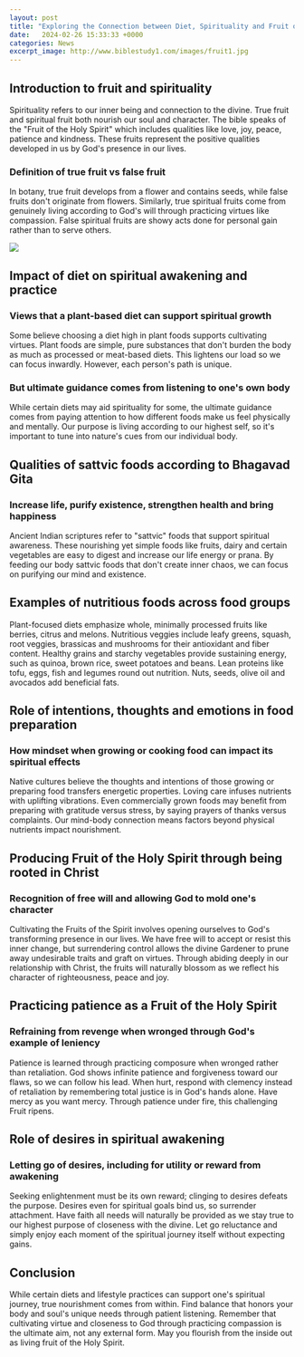 ```yaml
---
layout: post
title: "Exploring the Connection between Diet, Spirituality and Fruit of the Holy Spirit"
date:   2024-02-26 15:33:33 +0000
categories: News
excerpt_image: http://www.biblestudy1.com/images/fruit1.jpg
---
```

## Introduction to fruit and spirituality

Spirituality refers to our inner being and connection to the divine. True fruit and spiritual fruit both nourish our soul and character. The bible speaks of the "Fruit of the Holy Spirit" which includes qualities like love, joy, peace, patience and kindness. These fruits represent the positive qualities developed in us by God's presence in our lives. 

### Definition of true fruit vs false fruit 

In botany, true fruit develops from a flower and contains seeds, while false fruits don't originate from flowers. Similarly, true spiritual fruits come from genuinely living according to God's will through practicing virtues like compassion. False spiritual fruits are showy acts done for personal gain rather than to serve others.


![](http://www.biblestudy1.com/images/fruit1.jpg)
## Impact of diet on spiritual awakening and practice

### Views that a plant-based diet can support spiritual growth

Some believe choosing a diet high in plant foods supports cultivating virtues. Plant foods are simple, pure substances that don't burden the body as much as processed or meat-based diets. This lightens our load so we can focus inwardly. However, each person's path is unique.

### But ultimate guidance comes from listening to one's own body 

While certain diets may aid spirituality for some, the ultimate guidance comes from paying attention to how different foods make us feel physically and mentally. Our purpose is living according to our highest self, so it's important to tune into nature's cues from our individual body. 

## Qualities of sattvic foods according to Bhagavad Gita

### Increase life, purify existence, strengthen health and bring happiness

Ancient Indian scriptures refer to "sattvic" foods that support spiritual awareness. These nourishing yet simple foods like fruits, dairy and certain vegetables are easy to digest and increase our life energy or prana. By feeding our body sattvic foods that don't create inner chaos, we can focus on purifying our mind and existence.

## Examples of nutritious foods across food groups

Plant-focused diets emphasize whole, minimally processed fruits like berries, citrus and melons. Nutritious veggies include leafy greens, squash, root veggies, brassicas and mushrooms for their antioxidant and fiber content. Healthy grains and starchy vegetables provide sustaining energy, such as quinoa, brown rice, sweet potatoes and beans. Lean proteins like tofu, eggs, fish and legumes round out nutrition. Nuts, seeds, olive oil and avocados add beneficial fats. 

## Role of intentions, thoughts and emotions in food preparation

### How mindset when growing or cooking food can impact its spiritual effects

Native cultures believe the thoughts and intentions of those growing or preparing food transfers energetic properties. Loving care infuses nutrients with uplifting vibrations. Even commercially grown foods may benefit from preparing with gratitude versus stress, by saying prayers of thanks versus complaints. Our mind-body connection means factors beyond physical nutrients impact nourishment.

## Producing Fruit of the Holy Spirit through being rooted in Christ

### Recognition of free will and allowing God to mold one's character

Cultivating the Fruits of the Spirit involves opening ourselves to God's transforming presence in our lives. We have free will to accept or resist this inner change, but surrendering control allows the divine Gardener to prune away undesirable traits and graft on virtues. Through abiding deeply in our relationship with Christ, the fruits will naturally blossom as we reflect his character of righteousness, peace and joy. 

## Practicing patience as a Fruit of the Holy Spirit

### Refraining from revenge when wronged through God's example of leniency  

Patience is learned through practicing composure when wronged rather than retaliation. God shows infinite patience and forgiveness toward our flaws, so we can follow his lead. When hurt, respond with clemency instead of retaliation by remembering total justice is in God's hands alone. Have mercy as you want mercy. Through patience under fire, this challenging Fruit ripens.

## Role of desires in spiritual awakening

### Letting go of desires, including for utility or reward from awakening

Seeking enlightenment must be its own reward; clinging to desires defeats the purpose. Desires even for spiritual goals bind us, so surrender attachment. Have faith all needs will naturally be provided as we stay true to our highest purpose of closeness with the divine. Let go reluctance and simply enjoy each moment of the spiritual journey itself without expecting gains.

## Conclusion 

While certain diets and lifestyle practices can support one's spiritual journey, true nourishment comes from within. Find balance that honors your body and soul's unique needs through patient listening. Remember that cultivating virtue and closeness to God through practicing compassion is the ultimate aim, not any external form. May you flourish from the inside out as living fruit of the Holy Spirit.